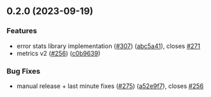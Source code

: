 ## 0.2.0 (2023-09-19)


### Features

* error stats library implementation  ([#307](https://github.com/rudderlabs/rudder-sdk-android/issues/307)) ([abc5a41](https://github.com/rudderlabs/rudder-sdk-android/commit/abc5a410affda77d99b731e645d38e18e6d05037)), closes [#271](https://github.com/rudderlabs/rudder-sdk-android/issues/271)
* metrics v2 ([#256](https://github.com/rudderlabs/rudder-sdk-android/issues/256)) ([c0b9639](https://github.com/rudderlabs/rudder-sdk-android/commit/c0b96397a14c5ff5baa3900804fd3b5b02d21304))


### Bug Fixes

* manual release + last minute fixes ([#275](https://github.com/rudderlabs/rudder-sdk-android/issues/275)) ([a52e9f7](https://github.com/rudderlabs/rudder-sdk-android/commit/a52e9f7567eb494a83ed6f57f6bd36017afaf39b)), closes [#256](https://github.com/rudderlabs/rudder-sdk-android/issues/256)
